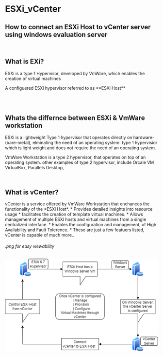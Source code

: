 # ESXi_vCenter

<h2> How to connect an ESXi Host to vCenter server using windows evaluation server  </h2>
<br>
<h2> What is EXi? </h2>
<p>ESXi is a type 1 Hypervisor, developed by VmWare, which enables the creation of virtual machines </p>
<p>A configuered ESXi hypervisor referred to as **ESXi Host** </p>
<br>
<br>
<h2> Whats the differnce between ESXi & VmWare workstation</h2>
<p>ESXi is a lightweight Type 1 hypervisor that operates directly on hardware-(bare-metal), elminating the need of an operating system. type 1 hypervisior which is light weight and does not require the need of an operating system.</p>
<p>VmWare Workstation is a type 2 hypervisor, that operates on top of an operating system. other examples of type 2 hypervisor, include Orcale VM VirtualBox,  Parallels Desktop, </p>
<br>
<h2> What is vCenter?</h2>
<p>vCenter is a service offered by VmWare Workstation that enchances the functionality of the *ESXi Host*.
* Provides detailed insights into resource usage
* facilitates the creation of template virtual machines.
* Allows management of multiple ESXi hosts and virtual machines from a single centralized interface.
* Enables the configuration and management, of High Availability and Fault Tolerence.
* These are just a few featuers listed, vCenter is capable of much more..
</p>

<h6> .png for easy viewability </h6>


![Alt text](https://github.com/FazeNCode/ESXi_vCenter/blob/main/ESXi_vCenter_drawio.png)


